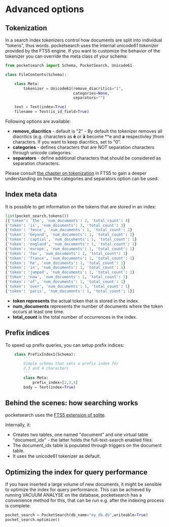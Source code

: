 # Advanced options

## Tokenization

In a search index tokenizers control how documents are split into individual "tokens", thus 
words. pocketsearch uses the internal *unicode61 tokenizer* provided by the FTS5 engine. 
If you want to customize the behavior of the tokenizer you can override the meta class 
of your schema:

```Python
from pocketsearch import Schema, PocketSearch, Unicode61

class FileContents(Schema):

    class Meta:
        tokenizer = Unicode61(remove_diacritics="1",
                              categories=None,
                              separators="")

    text = Text(index=True)
    filename = Text(is_id_field=True)
```

Following options are available:

* **remove_diacritics** - default is "2" - By default the tokenizer removes all diacritics (e.g. characters as **è** or **ä** become **e and **a** respectivley )from characters. If you want to keep diacritics, set to "0".
* **categories** - defines characters that are NOT separation characters through unicode categories.
* **separators** - define additional characters that should be considered as separation characters.

Please consult [the chapter on tokenization](https://www.sqlite.org/fts5.html#unicode61_tokenizer) in FTS5 to gain a deeper 
understanding on how the categories and separators option can be used.


## Index meta data

It is possible to get information on the tokens that are stored in an index:

```Python
list(pocket_search.tokens())
[{'token': 'the', 'num_documents': 2, 'total_count': 4}
{'token': 'is', 'num_documents': 3, 'total_count': 3}
{'token': 'fence', 'num_documents': 1, 'total_count': 2}
{'token': 'beyond', 'num_documents': 1, 'total_count': 1}
{'token': 'captial', 'num_documents': 1, 'total_count': 1}
{'token': 'england', 'num_documents': 1, 'total_count': 1}
{'token': 'europe', 'num_documents': 1, 'total_count': 1}
{'token': 'fox', 'num_documents': 1, 'total_count': 1}
{'token': 'france', 'num_documents': 1, 'total_count': 1}
{'token': 'he', 'num_documents': 1, 'total_count': 1}
{'token': 'in', 'num_documents': 1, 'total_count': 1}
{'token': 'jumped', 'num_documents': 1, 'total_count': 1}
{'token': 'now', 'num_documents': 1, 'total_count': 1}
{'token': 'of', 'num_documents': 1, 'total_count': 1}
{'token': 'over', 'num_documents': 1, 'total_count': 1}
{'token': 'paris', 'num_documents': 1, 'total_count': 1}]
```

* **token represents** the actual token that is stored in the index.
* **num_documents** represents the number of documents where the token occurs at least one time.
* **total_count** is the total number of occurrences in the index.

## Prefix indices

To speed up prefix queries, you can setup prefix indices:

```Python
    class PrefixIndex1(Schema):
        '''
        Simple schema that sets a prefix index for 
        2,3 and 4 characters
        '''
        class Meta:
            prefix_index=[2,3,4]
        body = Text(index=True)
```

## Behind the scenes: how searching works

pocketsearch uses the [FTS5 extension of sqlite](https://www.sqlite.org/fts5.html). 

Internally, it:

* Creates two tables, one named "document" and one virtual table "document_idx" - the latter holds the full-text-search enabled files.
* The document_idx table is populated through triggers on the document table. 
* It uses the unicode61 tokenizer as default.

## Optimizing the index for query performance
If you have inserted a large volume of new documents, it might be sensible 
to optimize the index for query performance. This can be achieved by 
running VACUUM ANALYSE on the database, pocketsearch has a convenience 
method for this, that can be run e.g. after the indexing process is 
complete:

```Python
pocket_search = PocketSearch(db_name="my_db.db",writeable=True)
pocket_search.optimize()
```


